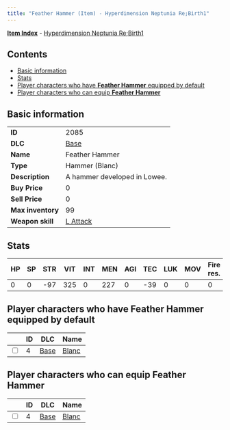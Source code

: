 ```yaml
---
title: "Feather Hammer (Item) - Hyperdimension Neptunia Re;Birth1"
---
```


[**Item Index**](/neptunia/rb1/item/index.html) - [Hyperdimension Neptunia Re;Birth1](/neptunia/rb1)

## Contents

- [Basic information](#basic-information)
- [Stats](#stats)
- [Player characters who have **Feather Hammer** equipped by default](#player-characters-who-have-feather-hammer-equipped-by-default)
- [Player characters who can equip **Feather Hammer**](#player-characters-who-can-equip-feather-hammer)

## Basic information

|   |   |
| -- | -- |
| **ID** | 2085 |
| **DLC** | [Base](/neptunia/rb1/dlc/1-base.html) |
| **Name** | Feather Hammer |
| **Type** | Hammer (Blanc) |
| **Description** | A hammer developed in Lowee. |
| **Buy Price** | 0 |
| **Sell Price** | 0 |
| **Max inventory** | 99 |
| **Weapon skill** | [L Attack](/neptunia/rb1/skill/1-602-l-attack.html) |

## Stats

| HP | SP | STR | VIT | INT | MEN | AGI | TEC | LUK | MOV | Fire res. | Ice res. | Wind res. | Lightning res. |
| -- | -- | --- | --- | --- | --- | --- | --- | --- | --- | --------- | -------- | --------- | -------------- |
| 0 | 0 | -97 | 325 | 0 | 227 | 0 | -39 | 0 | 0 | 0 | 0 | 0 | 0 |

## Player characters who have **Feather Hammer** equipped by default

|    | ID | DLC | Name |
| -- | -- | --- | ---- |
| <input type="checkbox" id="rb1-player-1-4" class="trackbox" /> | 4 | [Base](/neptunia/rb1/dlc/1-base.html) | [Blanc](/neptunia/rb1/player/1-4-blanc.html) |

## Player characters who can equip **Feather Hammer**

|    | ID | DLC | Name |
| -- | -- | --- | ---- |
| <input type="checkbox" id="rb1-player-1-4" class="trackbox" /> | 4 | [Base](/neptunia/rb1/dlc/1-base.html) | [Blanc](/neptunia/rb1/player/1-4-blanc.html) |